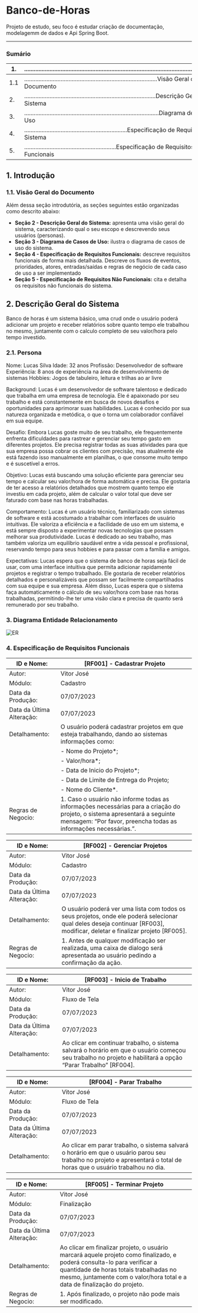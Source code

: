 # Banco-de-Horas
 Projeto de estudo, seu foco é estudar criação de documentação, modelagemm de dados e Api Spring Boot.

 ---

### Sumário

| 1. | ..............................................................................................................Introdução |
| --- | --- |
| 1.1 | ....................................................................................Visão Geral do Documento |
| 2. | ...................................................................................Descrição Geral do Sistema |
| 3. | .....................................................................................Diagrama de Casos de Uso |
| 4. | .................................................................Especificação de Requisitos do Sistema |
| 5. | ..........................................................Especificação de Requisitos Não-Funcionais |

## 1. Introdução

### 1.1. Visão Geral do Documento

Além dessa seção introdutória, as seções seguintes estão organizadas como descrito abaixo:

- **Seção 2 - Descrição Geral do Sistema:** apresenta uma visão geral do sistema, caracterizando qual o seu escopo e descrevendo seus usuários (personas).
- **Seção 3 - Diagrama de Casos de Uso:** ilustra o diagrama de casos de uso do sistema.
- **Seção 4 - Especificação de Requisitos Funcionais:** descreve requisitos funcionais de forma mais detalhada. Descreve os fluxos de eventos, prioridades, atores, entradas/saídas e regras de negócio de cada caso de uso a ser implementado
- **Seção 5 - Especificação de Requisitos Não Funcionais:** cita e detalha os requisitos não funcionais do sistema.

## 2. Descrição Geral do Sistema

Banco de horas é um sistema básico, uma crud onde o usuário poderá adicionar um projeto e receber relatórios sobre quanto tempo ele trabalhou no mesmo, juntamente com o calculo completo de seu valor/hora pelo tempo investido. 

### 2.1. Persona

Nome: Lucas Silva
Idade: 32 anos
Profissão: Desenvolvedor de software
Experiência: 8 anos de experiência na área de desenvolvimento de sistemas
Hobbies: Jogos de tabuleiro, leitura e trilhas ao ar livre

Background:
Lucas é um desenvolvedor de software talentoso e dedicado que trabalha em uma empresa de tecnologia. Ele é apaixonado por seu trabalho e está constantemente em busca de novos desafios e oportunidades para aprimorar suas habilidades. Lucas é conhecido por sua natureza organizada e metódica, o que o torna um colaborador confiável em sua equipe.

Desafio:
Embora Lucas goste muito de seu trabalho, ele frequentemente enfrenta dificuldades para rastrear e gerenciar seu tempo gasto em diferentes projetos. Ele precisa registrar todas as suas atividades para que sua empresa possa cobrar os clientes com precisão, mas atualmente ele está fazendo isso manualmente em planilhas, o que consome muito tempo e é suscetível a erros.

Objetivo:
Lucas está buscando uma solução eficiente para gerenciar seu tempo e calcular seu valor/hora de forma automática e precisa. Ele gostaria de ter acesso a relatórios detalhados que mostrem quanto tempo ele investiu em cada projeto, além de calcular o valor total que deve ser faturado com base nas horas trabalhadas.

Comportamento:
Lucas é um usuário técnico, familiarizado com sistemas de software e está acostumado a trabalhar com interfaces de usuário intuitivas. Ele valoriza a eficiência e a facilidade de uso em um sistema, e está sempre disposto a experimentar novas tecnologias que possam melhorar sua produtividade. Lucas é dedicado ao seu trabalho, mas também valoriza um equilíbrio saudável entre a vida pessoal e profissional, reservando tempo para seus hobbies e para passar com a família e amigos.

Expectativas:
Lucas espera que o sistema de banco de horas seja fácil de usar, com uma interface intuitiva que permita adicionar rapidamente projetos e registrar o tempo trabalhado. Ele gostaria de receber relatórios detalhados e personalizáveis que possam ser facilmente compartilhados com sua equipe e sua empresa. Além disso, Lucas espera que o sistema faça automaticamente o cálculo de seu valor/hora com base nas horas trabalhadas, permitindo-lhe ter uma visão clara e precisa de quanto será remunerado por seu trabalho.

### 3. Diagrama Entidade Relacionamento

![ER](https://github.com/VitorL-Dev/Banco-de-Horas/assets/138712602/ee58c774-c76d-4fd5-9f84-cfebd402dd11)

### 4. **Especificação de Requisitos Funcionais**

| ID e Nome: | [RF001] - Cadastrar Projeto |
| --- | --- |
| Autor: | Vitor José |
| Módulo: | Cadastro |
| Data da Produção: | 07/07/2023 |
| Data da Última Alteração: | 07/07/2023 |
| Detalhamento: | O usuário poderá cadastrar projetos em que esteja trabalhando, dando ao sistemas informações como:
||- Nome do Projeto*;
||- Valor/hora*;
||- Data de Inicio do Projeto*;
||- Data de Limite de Entrega do Projeto;
||- Nome do Cliente*. |
| Regras de Negocio: | 1. Caso o usuário não informe todas as informações necessárias para a criação do projeto, o sistema apresentará a seguinte mensagem: “Por favor, preencha todas as informações necessárias.”. |

| ID e Nome: | [RF002] - Gerenciar Projetos |
| --- | --- |
| Autor: | Vitor José |
| Módulo: | Cadastro |
| Data da Produção: | 07/07/2023 |
| Data da Última Alteração: | 07/07/2023 |
| Detalhamento: | O usuário poderá ver uma lista com todos os seus projetos, onde ele poderá selecionar qual deles deseja continuar [RF003], modificar, deletar e finalizar projeto [RF005]. |
| Regras de Negocio: | 1. Antes de qualquer modificação ser realizada, uma caixa de dialogo será apresentada ao usuário pedindo a confirmação da ação. |

| ID e Nome: | [RF003] - Inicio de Trabalho |
| --- | --- |
| Autor: | Vitor José |
| Módulo: | Fluxo de Tela |
| Data da Produção: | 07/07/2023 |
| Data da Última Alteração: | 07/07/2023 |
| Detalhamento: | Ao clicar em continuar trabalho, o sistema salvará o horário em que o usuário começou seu trabalho no projeto e habilitará a opção “Parar Trabalho” [RF004]. |

| ID e Nome: | [RF004] - Parar Trabalho |
| --- | --- |
| Autor: | Vitor José |
| Módulo: | Fluxo de Tela |
| Data da Produção: | 07/07/2023 |
| Data da Última Alteração: | 07/07/2023 |
| Detalhamento: | Ao clicar em parar trabalho, o sistema salvará o horário em que o usuário parou seu trabalho no projeto e apresentará o total de horas que o usuário trabalhou no dia. |

| ID e Nome: | [RF005] - Terminar Projeto |
| --- | --- |
| Autor: | Vitor José |
| Módulo: | Finalização |
| Data da Produção: | 07/07/2023 |
| Data da Última Alteração: | 07/07/2023 |
| Detalhamento: | Ao clicar em finalizar projeto, o usuário marcará aquele projeto como finalizado, e poderá consulta-lo para verificar a quantidade de horas totais trabalhadas no mesmo, juntamente com o valor/hora total e a data de finalização do projeto. |
| Regras de Negocio: | 1. Após finalizado, o projeto não pode mais ser modificado. |

